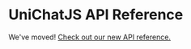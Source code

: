 # UniChatJS API Reference

We've moved! <a href="https://unichatjs.com/docs.html#api">Check out our new API
reference.</a>
